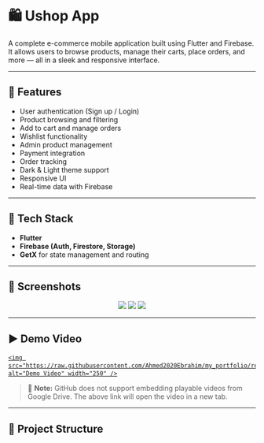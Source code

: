 # 🛍️ Ushop App

A complete e-commerce mobile application built using Flutter and Firebase. It allows users to browse products, manage their carts, place orders, and more — all in a sleek and responsive interface.

---

## 🚀 Features

- User authentication (Sign up / Login)
- Product browsing and filtering
- Add to cart and manage orders
- Wishlist functionality
- Admin product management
- Payment integration
- Order tracking
- Dark & Light theme support
- Responsive UI
- Real-time data with Firebase

---

## 🧰 Tech Stack

- **Flutter**
- **Firebase (Auth, Firestore, Storage)**
- **GetX** for state management and routing

---

## 📸 Screenshots

<p align="center">
  <img src="https://raw.githubusercontent.com/Ahmed2020Ebrahim/ushop/master/assets/screenshots/1.png" width="200"/>
  <img src="https://raw.githubusercontent.com/Ahmed2020Ebrahim/ushop/master/assets/screenshots/2.png" width="200"/>
  <img src="https://raw.githubusercontent.com/Ahmed2020Ebrahim/ushop/master/assets/screenshots/3.png" width="200"/>
</p>

---

## ▶️ Demo Video

<p align="center">
  <a href="https://drive.google.com/file/d/17Jf7pmQT5zGOGh5gEnz_iIyzE6B81UkL/view?usp=sharing" target="_blank">
  
    <img src="https://raw.githubusercontent.com/Ahmed2020Ebrahim/my_portfolio/refs/heads/master/assets/assets/projects/ushop/1.jpg" alt="Demo Video" width="250" />
    
  </a>
</p>

> 📌 **Note:** GitHub does not support embedding playable videos from Google Drive. The above link will open the video in a new tab.

---

## 📂 Project Structure

